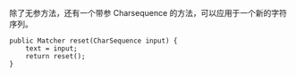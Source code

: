 除了无参方法，还有一个带参 Charsequence 的方法，可以应用于一个新的字符序列。

    public Matcher reset(CharSequence input) {
        text = input;
        return reset();
    }
